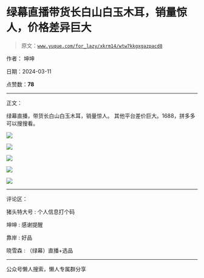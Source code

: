 # 绿幕直播带货长白山白玉木耳，销量惊人，价格差异巨大

> 原文：[`www.yuque.com/for_lazy/xkrm14/wtw7kkgxgazpacd8`](https://www.yuque.com/for_lazy/xkrm14/wtw7kkgxgazpacd8)

作者： 坤坤

日期：2024-03-11

点赞数：**78**

* * *

正文：

绿幕直播，带货长白山白玉木耳，销量惊人。 其他平台差价巨大。1688，拼多多可以搜搜看。

![](img/e861be66f1788e13b9c0c93638aa9e6d.png)

![](img/1aaccfcf9ac674326f2afaea9a9bbc69.png)

![](img/66dd629f63774ab04e9a3dd7571a7ad2.png)

![](img/2126c65d9c09fe1c6d6cdb03376c4bfd.png)

![](img/a4e6f88306be5ef42faebf79c4e1243d.png)

* * *

评论区：

猪头特大号 : 个人信息打个码

坤坤 : 感谢提醒

靠岸 : 好品

晓雪森 : （绿幕）直播+选品

* * *

公众号懒人搜索，懒人专属群分享